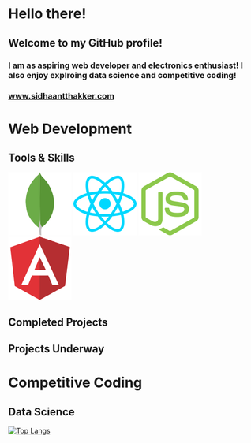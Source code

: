 # Hello there!

## Welcome to my GitHub profile!
### I am as aspiring web developer and electronics enthusiast! I also enjoy explroing data science and competitive coding!

### www.sidhaantthakker.com

# Web Development
## Tools & Skills
![](/images/mongodb-icon.svg)
![](/images/reactjs-icon.svg)
![](/images/nodejs-icon.svg)
![](/images/angular-icon.svg)

## Completed Projects


## Projects Underway

# Competitive Coding

## Data Science

[![Top Langs](https://github-readme-stats.vercel.app/api/top-langs/?username=SidhaantThakker&layout=compact)](https://github.com/anuraghazra/github-readme-stats)


